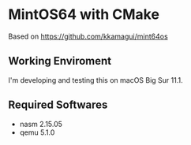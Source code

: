 # MintOS64 with CMake

Based on https://github.com/kkamagui/mint64os

## Working Enviroment
I'm developing and testing this on macOS Big Sur 11.1. 

## Required Softwares
- nasm 2.15.05
- qemu 5.1.0